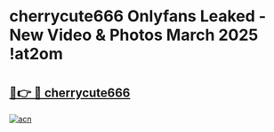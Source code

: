 # cherrycute666 Onlyfans Leaked - New Video & Photos March 2025 !at2om

# <h2><a href="https://580ssn.iuczelnia.edu.pl?title=cherrycute666&ref=at2om">🔗👉 🔴 cherrycute666</a></h2>

[![acn](https://github.com/user-attachments/assets/0f9c940e-d8b0-45ae-aac7-cd30a18b3e1c)](https://580ssn.iuczelnia.edu.pl?title=cherrycute666&ref=at2om)

